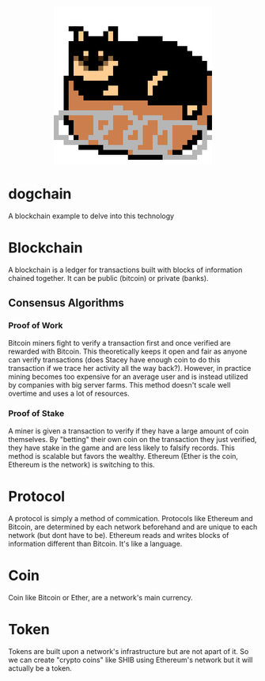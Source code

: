 <center><img src="dogchain_logo_312.png"></center>

# dogchain
A blockchain example to delve into this technology

# Blockchain 
A blockchain is a ledger for transactions built with 
blocks of information chained together. It can be 
public (bitcoin) or private (banks). 

## Consensus Algorithms
### Proof of Work 
Bitcoin miners fight to verify a transaction 
first and once verified are rewarded with Bitcoin. 
This theoretically keeps it open and fair as
anyone can verify transactions (does Stacey have enough coin
 to do this transaction if we trace her activity all 
the way back?). However, in practice mining
becomes too expensive for an average user and 
is instead utilized by companies with big server
farms. This method doesn't scale well overtime 
and uses a lot of resources. 

### Proof of Stake
A miner is given a transaction to verify 
if they have a large amount of coin themselves. 
By "betting" their own coin on the transaction they 
just verified, they have stake in the game 
and are less likely to falsify records. 
This method is scalable but favors the 
wealthy. Ethereum (Ether is the coin, Ethereum is the network)
is switching to this. 

# Protocol
A protocol is simply a method of commication. 
Protocols like Ethereum and Bitcoin, are determined 
by each network beforehand and are unique to each network 
(but dont have to be). Ethereum reads and writes blocks 
of information different than Bitcoin. It's like a language. 

# Coin 
Coin like Bitcoin or Ether, are a network's main 
currency. 

# Token 
Tokens are built upon a network's infrastructure 
but are not apart of it. So we can create 
"crypto coins" like SHIB using Ethereum's network
but it will actually be a token. 
